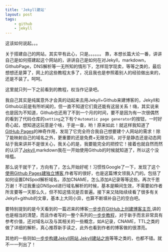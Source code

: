 ```yaml
---
title: 'Jekyll建站'
layout: post
tags:
    - github
    - jekyll
---
```


这该如何说起。。。 

关于搭建自己的网站，其实早有此心，只是。。。。。。
靠，本想长篇大论一番，讲讲自己是如何搭建起这个网站的，讲讲自己是如何在对Jekyll，markdown，GithubPage，DNS解析等一无所知的情形下，怎样现学现卖，等等之类的，最后想想还是算了，网上的这些教程太多了，况且我也是参照着别人的经验做出来的，还是不装了。呵呵。

这里就只列一下之前看到的教程，权当作记录吧。

我自己其实是纯属意外才会真的动起来去用Jekyll+Github来建博客的，Jekyll和Github以前是有所听闻的，但一直不知道它们竟还能有这层关系！嗨，其实说来也是因为不知道，Github也还用了不到一个月的时间，要不是因为有一次很偶然的看到了代码仓库的`setting`之下有个`Automatic page generator`的按钮，一时好奇心起，想知道这玩意是个啥，于是一查，哟！原来如此！就这样我知道了[GitHub Pages](https://pages.github.com/)的神奇作用，发现了它完全符合我自己想要建个人网站的需求！除了能映射自己的域名之外，更重要的还是免费+无限空间，对于是静态还是动态网站于我来讲并不是很关心，我关心的是，我要能完全的把控它！接着也就自然而然的认识了[Jekyll](http://jekyllrb.com/),markdown我在一开始使用Github的时候就知道了，所以这个没啥槛。

那么说干就干了，方向有了，怎么开始好呢！习惯性Google了一下，发现了这个[使用Github Pages建独立博客](http://beiyuu.com/github-pages/),作者写的很好，也是这篇博文领我入门的。包括了如何设置DNSpod解析域名，添加CNAME，怎么添加A记录等等这些。再次千恩万谢！不过我重设DNSpod进行域名解析的时候，基本是瞬间生效，不需要如作者所言要等一天那么久，但不知这情况是否普遍。接下来又陆陆续续看了很多有关Jekyll+github的文章，基本上大同小异，也算不断填补自己的空白吧。

要特别提到的是今天看到的一篇迟来的博客[一步步在GitHub上创建博客主页](http://www.pchou.info/web-build/2014/07/04/build-github-blog-page-08.html),讲的也是相当的清楚，而且作者写的一整个系列的[一步步教程](http://www.pchou.info/web-build/2013/01/03/build-github-blog-page-01.html)，对于新手而言非常具有参考价值，还对域名以及与其相关的一些概念，如A记录，CNAME，TTL之类的做了详细的解析，真心推荐新手读之，此外也看到作者的博客做的很漂亮。

其他的一些则如[一步步构建Jekyll网站](http://yanping.me/cn/blog/2011/12/15/building-static-sites-with-jekyll/),[Jekyll建站之旅](http://calefy.org/2012/03/03/my-process-of-building-jekyll-blog.html)等等之类的，也都不错。就不一一列出了！


